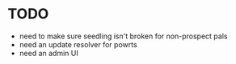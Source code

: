 # TODO

- need to make sure seedling isn't broken for non-prospect pals
- need an update resolver for powrts
- need an admin UI
